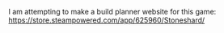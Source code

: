 I am attempting to make a build planner website for this game: https://store.steampowered.com/app/625960/Stoneshard/
